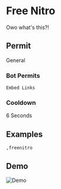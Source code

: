 # Free Nitro
Owo what's this?!

## Permit
General
### Bot Permits
`Embed Links`
### Cooldown
6 Seconds
## Examples
`,freenitro`
## Demo 
![Demo](https://i.ibb.co/vjRP3dP/freenitro.gif)
